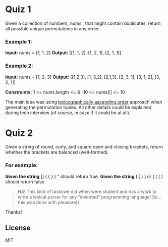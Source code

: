 # Quiz 1

Given a collection of numbers,	nums , that might contain duplicates, return all possible unique permutations in any order.
### Example 1:
**Input:** nums = [1, 1, 2]
**Output:** [[1, 1, 2], [1, 2, 1], [2, 1, 1]]
### Example 2:
**Input:** nums = [1, 2, 3]
**Output:** [[1,2,3], [1, 3,2], [2,1,3], [2, 3, 1], [3, 1, 2], [3, 2, 1]]

**Constraints:**
1 <= nums.length <= 8 
-10 <= nums[i] <= 10

The main idea was using [lexicographically ascending order][lexi] approach when generating the permutation tuples.
All other details could be explained during tech interview (of course, in case if it could be at all).

# Quiz 2

Given a string of round, curly, and square open and closing brackets, return whether the brackets are balanced (well-formed).
### For example:
**Given the string**  [] ( { } ) " should return true.
**Given the string** ( [ ) ] or ( ( ( ) should return false.

> HA! This kind of taskswe did when were student
> and has a work to write a lexical parser
> for any "invented" programming language!
> So... this was done with pleasure))

Thanks!

## License

MIT

[//]: # (These are reference links used in the body of this note and get stripped out when the markdown processor does its job. There is no need to format nicely because it shouldn't be seen. Thanks SO - http://stackoverflow.com/questions/4823468/store-comments-in-markdown-syntax)

[lexi]: <https://math.stackexchange.com/questions/3964249/permutations-in-lexicographic-order>

